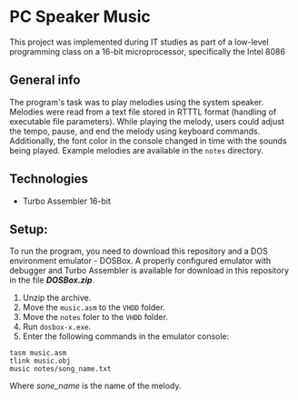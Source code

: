# PC Speaker Music
This project was implemented during IT studies as part of a low-level programming class on a 16-bit microprocessor, specifically the Intel 8086

## General info
The program's task was to play melodies using the system speaker. Melodies were read from a text file stored in RTTTL format (handling of executable file parameters). While playing the melody, users could adjust the tempo, pause, and end the melody using 
keyboard commands. Additionally, the font color in the console changed in time with the sounds being played. Example melodies are available in the `notes` directory.

## Technologies
- Turbo Assembler 16-bit

## Setup:
To run the program, you need to download this repository and a DOS environment emulator - DOSBox. A properly configured emulator with debugger and Turbo Assembler is available for download in this repository in the file **_DOSBox.zip_**.
1. Unzip the archive.
2. Move the `music.asm` to the `VHDD` folder.
3. Move the `notes` foler to the `VHDD` folder.
4. Run `dosbox-x.exe`.
5. Enter the following commands in the emulator console:
```DOSBox CLI
tasm music.asm
tlink music.obj
music notes/song_name.txt
```
Where _sone_name_ is the name of the melody.
